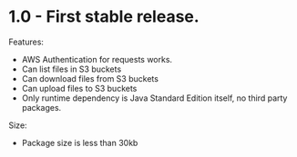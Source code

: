 
# 1.0 - First stable release.

Features:
* AWS Authentication for requests works.
* Can list files in S3 buckets
* Can download files from S3 buckets
* Can upload files to S3 buckets
* Only runtime dependency is Java Standard Edition itself, no third party packages.

Size:
* Package size is less than 30kb
